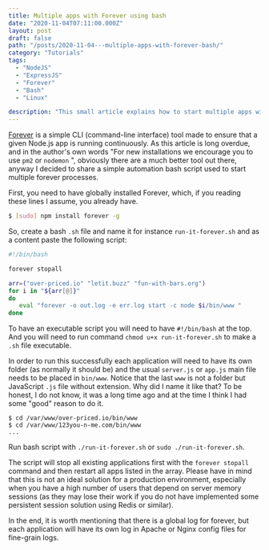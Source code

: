 ```yaml
---
title: Multiple apps with Forever using bash
date: "2020-11-04T07:11:00.000Z"
layout: post
draft: false
path: "/posts/2020-11-04---multiple-apps-with-forever-bash/"
category: "Tutorials"
tags:
  - "NodeJS"
  - "ExpressJS"
  - "Forever"
  - "Bash"
  - "Linux"

description: "This small article explains how to start multiple apps with Forever continuous process runner using Bash."
---
```


[Forever](https://www.npmjs.com/package/forever) is a simple CLI (command-line interface) tool made to ensure that a given Node.js app is running continuously. As this article is long overdue, and in the author's own words "For new installations we encourage you to use `pm2` or `nodemon` ", obviously there are a much better tool out there, anyway I decided to share a simple automation bash script used to start multiple forever processes.  

First, you need to have globally installed Forever, which, if you reading these lines I assume, you already have.

```bash
$ [sudo] npm install forever -g
```

So, create a bash `.sh` file and name it for instance `run-it-forever.sh` and as a content paste the following script:

```bash
#!/bin/bash

forever stopall

arr=("over-priced.io" "letit.buzz" "fun-with-bars.org")
for i in "${arr[@]}"
do
   eval "forever -o out.log -e err.log start -c node $i/bin/www "
done
```

To have an executable script you will need to have `#!/bin/bash` at the top. And you will need to run command ```chmod u+x run-it-forever.sh``` to make a `.sh` file executable.

In order to run this successfully each application will need to have its own folder (as normally it should be) and the usual `server.js` or `app.js` main file needs to be placed in `bin/www`. Notice that the last `www` is not a folder but JavaScript `.js` file without extension. Why did I name it like that? To be honest, I do not know, it was a long time ago and at the time I think I had some "good" reason to do it. 

```
$ cd /var/www/over-priced.io/bin/www
$ cd /var/www/123you-n-me.com/bin/www
...
```

Run bash script with `./run-it-forever.sh` or `sudo ./run-it-forever.sh`. 

The script will stop all existing applications first with the `forever stopall` command and then restart all apps listed in the array. 
Please have in mind that this is not an ideal solution for a production environment, especially when you have a high number of users that depend on server memory sessions (as they may lose their work if you do not have implemented some persistent session solution using Redis or similar). 

In the end, it is worth mentioning that there is a global log for forever, but each application will have its own log in Apache or Nginx config files for fine-grain logs.
